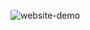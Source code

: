 ![website-demo](https://github.com/laurashehu/webportfolio/assets/120132646/f70bb0ed-e287-4b38-b1cc-8b71a0ee6f28)
